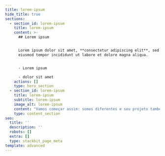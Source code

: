 ```yaml
---
title: lorem-ipsum
hide_title: true
sections:
  - section_id: lorem-ipsum
    title: lorem-ipsum
    content: >-
      ## Lorem ipsum


      Lorem ipsum dolor sit amet, **consectetur adipiscing elit**, sed do
      eiusmod tempor incididunt ut labore et dolore magna aliqua.


      - Lorem ipsum

      - dolor sit amet
    actions: []
    type: hero_section
  - section_id: lorem-ipsum
    title: lorem-ipsum
    subtitle: lorem-ipsum
    image_alt: lorem-ipsum
    content: "Vamos começar assim: somos diferentes e seu projeto também será. Sendo mais precisos, será único. Temos a prática de adotar soluções complexas (e amamos MUITO isso), evitando repetições e buscando a otimização no processo de organização espacial, seja com o uso de algoritmos ou outras ferramentas mais tradicionais de projeto, como matrizes de correlação e fluxogramas.\r\nAs nossas principais frentes são direcionadas a empreendedores e/ou incorporadores. Eu já li que começar uma empresa é empolgante. Isso é até verdade, mas com a empolgação vem muita ansiedade, preocupações, contas e escolhas difíceis. Precisamos sentirmo-nos seguros e  amparados para desfrutarmos desse momento e, o mais importante, construir raízes fortes para crescer, desenvolvendo todo nosso potencial para perdurarmos mesmo durante as crises. Elas virão (aceita que dói menos).\r\nComo profissionais responsáveis e qualificados, estaremos ao seu lado durante a materialização dos seus sonhos e projetos de vida. Queremos viver essas emoções contigo e fazer parte do nascimento (ou nova fase) do negócio/empreendimento, potencializando seus pontos fortes, prezando a excelência dos processos que se realizam no espaço, para que, ao entrar na vida de inúmeras outras pessoas, sua empresa seja lembrada pelo conforto, acolhimento, excelência e humanidade que conecta e provoca memórias afetivas.\r\nQue o trabalho seja sagrado, feliz e edificante dentro de um espaço de alto desempenho e indicadores de qualidade ambiental de excelência.\r\nQuer saber mais sobre os nossos projetos? Acesse a nossa página de portfolio e conheça nossas histórias de destaque.\r\nA fim de pôr as mãos à obra? Veja sua poesia virando arquitetura, ou o oposto, tanto faz. Leia as instruções e preencha nosso pré-briefing e entraremos em contato com você.\_\n"
    type: content_section
seo:
  title: ''
  description: ''
  robots: []
  extra: []
  type: stackbit_page_meta
template: advanced
---
```

